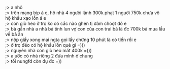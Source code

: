 ;> a nhô<br>
;> trên mạng bịp á e, hô nhà 4 người lãnh 300k phạt 1 người 750k chưa vô hộ khẩu xạo lồn á e<br>
;> con giò heo ở trọ ko có cắc nào ghen tị đâm choọt đó e<br>
;> bà gần nhà a nhà bả tính lun vợ con của con trai bả là đc 700k bả mua lẩu về bả ăn<br>
;> nộp giấy xong mai ngta gọi lấy chừng 10 phút là có tiền rồi e<br>
;> ở trọ đéo có hộ khẩu lồn què gì =)))<br>
;> nguyên nhà con giò heo mất 400k =)))<br>
;> a ước có nhà riêng 2 đứa mình ở chung<br>
;> tối nungfd còn đụ đc =))
